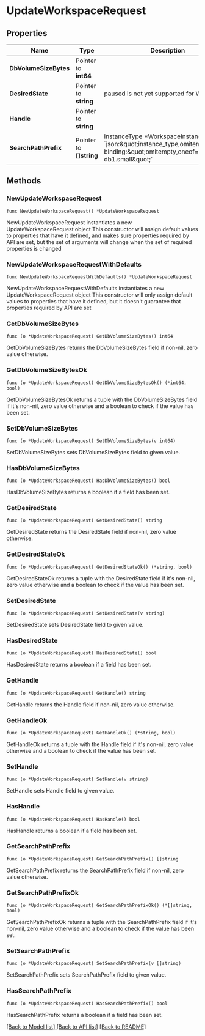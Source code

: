# UpdateWorkspaceRequest

## Properties

Name | Type | Description | Notes
------------ | ------------- | ------------- | -------------
**DbVolumeSizeBytes** | Pointer to **int64** |  | [optional] 
**DesiredState** | Pointer to **string** | paused is not yet supported for Workspace | [optional] 
**Handle** | Pointer to **string** |  | [optional] 
**SearchPathPrefix** | Pointer to **[]string** | InstanceType *WorkspaceInstanceType &#x60;json:\&quot;instance_type,omitempty\&quot; binding:\&quot;omitempty,oneof&#x3D;db1.shared db1.small\&quot;&#x60; | [optional] 

## Methods

### NewUpdateWorkspaceRequest

`func NewUpdateWorkspaceRequest() *UpdateWorkspaceRequest`

NewUpdateWorkspaceRequest instantiates a new UpdateWorkspaceRequest object
This constructor will assign default values to properties that have it defined,
and makes sure properties required by API are set, but the set of arguments
will change when the set of required properties is changed

### NewUpdateWorkspaceRequestWithDefaults

`func NewUpdateWorkspaceRequestWithDefaults() *UpdateWorkspaceRequest`

NewUpdateWorkspaceRequestWithDefaults instantiates a new UpdateWorkspaceRequest object
This constructor will only assign default values to properties that have it defined,
but it doesn't guarantee that properties required by API are set

### GetDbVolumeSizeBytes

`func (o *UpdateWorkspaceRequest) GetDbVolumeSizeBytes() int64`

GetDbVolumeSizeBytes returns the DbVolumeSizeBytes field if non-nil, zero value otherwise.

### GetDbVolumeSizeBytesOk

`func (o *UpdateWorkspaceRequest) GetDbVolumeSizeBytesOk() (*int64, bool)`

GetDbVolumeSizeBytesOk returns a tuple with the DbVolumeSizeBytes field if it's non-nil, zero value otherwise
and a boolean to check if the value has been set.

### SetDbVolumeSizeBytes

`func (o *UpdateWorkspaceRequest) SetDbVolumeSizeBytes(v int64)`

SetDbVolumeSizeBytes sets DbVolumeSizeBytes field to given value.

### HasDbVolumeSizeBytes

`func (o *UpdateWorkspaceRequest) HasDbVolumeSizeBytes() bool`

HasDbVolumeSizeBytes returns a boolean if a field has been set.

### GetDesiredState

`func (o *UpdateWorkspaceRequest) GetDesiredState() string`

GetDesiredState returns the DesiredState field if non-nil, zero value otherwise.

### GetDesiredStateOk

`func (o *UpdateWorkspaceRequest) GetDesiredStateOk() (*string, bool)`

GetDesiredStateOk returns a tuple with the DesiredState field if it's non-nil, zero value otherwise
and a boolean to check if the value has been set.

### SetDesiredState

`func (o *UpdateWorkspaceRequest) SetDesiredState(v string)`

SetDesiredState sets DesiredState field to given value.

### HasDesiredState

`func (o *UpdateWorkspaceRequest) HasDesiredState() bool`

HasDesiredState returns a boolean if a field has been set.

### GetHandle

`func (o *UpdateWorkspaceRequest) GetHandle() string`

GetHandle returns the Handle field if non-nil, zero value otherwise.

### GetHandleOk

`func (o *UpdateWorkspaceRequest) GetHandleOk() (*string, bool)`

GetHandleOk returns a tuple with the Handle field if it's non-nil, zero value otherwise
and a boolean to check if the value has been set.

### SetHandle

`func (o *UpdateWorkspaceRequest) SetHandle(v string)`

SetHandle sets Handle field to given value.

### HasHandle

`func (o *UpdateWorkspaceRequest) HasHandle() bool`

HasHandle returns a boolean if a field has been set.

### GetSearchPathPrefix

`func (o *UpdateWorkspaceRequest) GetSearchPathPrefix() []string`

GetSearchPathPrefix returns the SearchPathPrefix field if non-nil, zero value otherwise.

### GetSearchPathPrefixOk

`func (o *UpdateWorkspaceRequest) GetSearchPathPrefixOk() (*[]string, bool)`

GetSearchPathPrefixOk returns a tuple with the SearchPathPrefix field if it's non-nil, zero value otherwise
and a boolean to check if the value has been set.

### SetSearchPathPrefix

`func (o *UpdateWorkspaceRequest) SetSearchPathPrefix(v []string)`

SetSearchPathPrefix sets SearchPathPrefix field to given value.

### HasSearchPathPrefix

`func (o *UpdateWorkspaceRequest) HasSearchPathPrefix() bool`

HasSearchPathPrefix returns a boolean if a field has been set.


[[Back to Model list]](../README.md#documentation-for-models) [[Back to API list]](../README.md#documentation-for-api-endpoints) [[Back to README]](../README.md)


